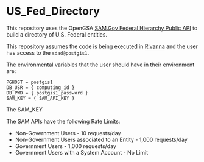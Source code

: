 # US_Fed_Directory

This repository uses the OpenGSA [SAM.Gov Federal Hierarchy Public API](https://open.gsa.gov/api/fh-public-api/#user-account-api-key-creation) to build a directory of U.S. Federal entities.

This repository assumes the code is being executed in [Rivanna](https://www.rc.virginia.edu/service/high-performance-computing/) and the user has access to the `sdad@postgis1`.

The environmental variables that the user should have in their environment are:
```
PGHOST = postgis1
DB_USR = { computing_id }
DB_PWD = { postgis1_password }
SAM_KEY = { SAM_API_KEY }
```

The SAM_KEY 

The SAM APIs have the following Rate Limits:
- Non-Government Users - 10 requests/day
- Non-Government Users associated to an Entity - 1,000 requests/day
- Government Users - 1,000 requests/day
- Government Users with a System Account - No Limit
